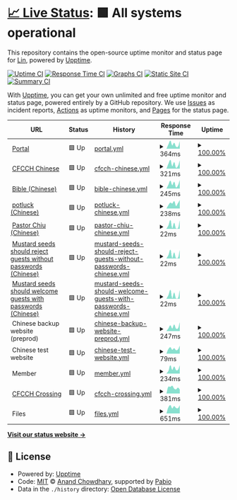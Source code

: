 # [📈 Live Status](https://chinese4christchurch.github.io/status): <!--live status--> **🟩 All systems operational**

This repository contains the open-source uptime monitor and status page for [Lin](https://www.cfcchayward.org/), powered by [Upptime](https://github.com/upptime/upptime).

[![Uptime CI](https://github.com/chinese4christchurch/status/workflows/Uptime%20CI/badge.svg)](https://github.com/chinese4christchurch/status/actions?query=workflow%3A%22Uptime+CI%22)
[![Response Time CI](https://github.com/chinese4christchurch/status/workflows/Response%20Time%20CI/badge.svg)](https://github.com/chinese4christchurch/status/actions?query=workflow%3A%22Response+Time+CI%22)
[![Graphs CI](https://github.com/chinese4christchurch/status/workflows/Graphs%20CI/badge.svg)](https://github.com/chinese4christchurch/status/actions?query=workflow%3A%22Graphs+CI%22)
[![Static Site CI](https://github.com/chinese4christchurch/status/workflows/Static%20Site%20CI/badge.svg)](https://github.com/chinese4christchurch/status/actions?query=workflow%3A%22Static+Site+CI%22)
[![Summary CI](https://github.com/chinese4christchurch/status/workflows/Summary%20CI/badge.svg)](https://github.com/chinese4christchurch/status/actions?query=workflow%3A%22Summary+CI%22)

With [Upptime](https://upptime.js.org), you can get your own unlimited and free uptime monitor and status page, powered entirely by a GitHub repository. We use [Issues](https://github.com/chinese4christchurch/status/issues) as incident reports, [Actions](https://github.com/chinese4christchurch/status/actions) as uptime monitors, and [Pages](https://chinese4christchurch.github.io/status) for the status page.

<!--start: status pages-->
<!-- This summary is generated by Upptime (https://github.com/upptime/upptime) -->
<!-- Do not edit this manually, your changes will be overwritten -->
<!-- prettier-ignore -->
| URL | Status | History | Response Time | Uptime |
| --- | ------ | ------- | ------------- | ------ |
| <img alt="" src="https://icons.duckduckgo.com/ip3/www.cfcchayward.org.ico" height="13"> [Portal](https://www.cfcchayward.org) | 🟩 Up | [portal.yml](https://github.com/chinese4christchurch/status/commits/HEAD/history/portal.yml) | <details><summary><img alt="Response time graph" src="./graphs/portal/response-time-week.png" height="20"> 364ms</summary><br><a href="https://chinese4christchurch.github.io/status/history/portal"><img alt="Response time 449" src="https://img.shields.io/endpoint?url=https%3A%2F%2Fraw.githubusercontent.com%2Fchinese4christchurch%2Fstatus%2FHEAD%2Fapi%2Fportal%2Fresponse-time.json"></a><br><a href="https://chinese4christchurch.github.io/status/history/portal"><img alt="24-hour response time 578" src="https://img.shields.io/endpoint?url=https%3A%2F%2Fraw.githubusercontent.com%2Fchinese4christchurch%2Fstatus%2FHEAD%2Fapi%2Fportal%2Fresponse-time-day.json"></a><br><a href="https://chinese4christchurch.github.io/status/history/portal"><img alt="7-day response time 364" src="https://img.shields.io/endpoint?url=https%3A%2F%2Fraw.githubusercontent.com%2Fchinese4christchurch%2Fstatus%2FHEAD%2Fapi%2Fportal%2Fresponse-time-week.json"></a><br><a href="https://chinese4christchurch.github.io/status/history/portal"><img alt="30-day response time 414" src="https://img.shields.io/endpoint?url=https%3A%2F%2Fraw.githubusercontent.com%2Fchinese4christchurch%2Fstatus%2FHEAD%2Fapi%2Fportal%2Fresponse-time-month.json"></a><br><a href="https://chinese4christchurch.github.io/status/history/portal"><img alt="1-year response time 449" src="https://img.shields.io/endpoint?url=https%3A%2F%2Fraw.githubusercontent.com%2Fchinese4christchurch%2Fstatus%2FHEAD%2Fapi%2Fportal%2Fresponse-time-year.json"></a></details> | <details><summary><a href="https://chinese4christchurch.github.io/status/history/portal">100.00%</a></summary><a href="https://chinese4christchurch.github.io/status/history/portal"><img alt="All-time uptime 100.00%" src="https://img.shields.io/endpoint?url=https%3A%2F%2Fraw.githubusercontent.com%2Fchinese4christchurch%2Fstatus%2FHEAD%2Fapi%2Fportal%2Fuptime.json"></a><br><a href="https://chinese4christchurch.github.io/status/history/portal"><img alt="24-hour uptime 100.00%" src="https://img.shields.io/endpoint?url=https%3A%2F%2Fraw.githubusercontent.com%2Fchinese4christchurch%2Fstatus%2FHEAD%2Fapi%2Fportal%2Fuptime-day.json"></a><br><a href="https://chinese4christchurch.github.io/status/history/portal"><img alt="7-day uptime 100.00%" src="https://img.shields.io/endpoint?url=https%3A%2F%2Fraw.githubusercontent.com%2Fchinese4christchurch%2Fstatus%2FHEAD%2Fapi%2Fportal%2Fuptime-week.json"></a><br><a href="https://chinese4christchurch.github.io/status/history/portal"><img alt="30-day uptime 100.00%" src="https://img.shields.io/endpoint?url=https%3A%2F%2Fraw.githubusercontent.com%2Fchinese4christchurch%2Fstatus%2FHEAD%2Fapi%2Fportal%2Fuptime-month.json"></a><br><a href="https://chinese4christchurch.github.io/status/history/portal"><img alt="1-year uptime 100.00%" src="https://img.shields.io/endpoint?url=https%3A%2F%2Fraw.githubusercontent.com%2Fchinese4christchurch%2Fstatus%2FHEAD%2Fapi%2Fportal%2Fuptime-year.json"></a></details>
| <img alt="" src="https://icons.duckduckgo.com/ip3/chineseforchristchurch.org.ico" height="13"> [CFCCH Chinese](https://chineseforchristchurch.org/hayward) | 🟩 Up | [cfcch-chinese.yml](https://github.com/chinese4christchurch/status/commits/HEAD/history/cfcch-chinese.yml) | <details><summary><img alt="Response time graph" src="./graphs/cfcch-chinese/response-time-week.png" height="20"> 321ms</summary><br><a href="https://chinese4christchurch.github.io/status/history/cfcch-chinese"><img alt="Response time 475" src="https://img.shields.io/endpoint?url=https%3A%2F%2Fraw.githubusercontent.com%2Fchinese4christchurch%2Fstatus%2FHEAD%2Fapi%2Fcfcch-chinese%2Fresponse-time.json"></a><br><a href="https://chinese4christchurch.github.io/status/history/cfcch-chinese"><img alt="24-hour response time 542" src="https://img.shields.io/endpoint?url=https%3A%2F%2Fraw.githubusercontent.com%2Fchinese4christchurch%2Fstatus%2FHEAD%2Fapi%2Fcfcch-chinese%2Fresponse-time-day.json"></a><br><a href="https://chinese4christchurch.github.io/status/history/cfcch-chinese"><img alt="7-day response time 321" src="https://img.shields.io/endpoint?url=https%3A%2F%2Fraw.githubusercontent.com%2Fchinese4christchurch%2Fstatus%2FHEAD%2Fapi%2Fcfcch-chinese%2Fresponse-time-week.json"></a><br><a href="https://chinese4christchurch.github.io/status/history/cfcch-chinese"><img alt="30-day response time 431" src="https://img.shields.io/endpoint?url=https%3A%2F%2Fraw.githubusercontent.com%2Fchinese4christchurch%2Fstatus%2FHEAD%2Fapi%2Fcfcch-chinese%2Fresponse-time-month.json"></a><br><a href="https://chinese4christchurch.github.io/status/history/cfcch-chinese"><img alt="1-year response time 475" src="https://img.shields.io/endpoint?url=https%3A%2F%2Fraw.githubusercontent.com%2Fchinese4christchurch%2Fstatus%2FHEAD%2Fapi%2Fcfcch-chinese%2Fresponse-time-year.json"></a></details> | <details><summary><a href="https://chinese4christchurch.github.io/status/history/cfcch-chinese">100.00%</a></summary><a href="https://chinese4christchurch.github.io/status/history/cfcch-chinese"><img alt="All-time uptime 99.99%" src="https://img.shields.io/endpoint?url=https%3A%2F%2Fraw.githubusercontent.com%2Fchinese4christchurch%2Fstatus%2FHEAD%2Fapi%2Fcfcch-chinese%2Fuptime.json"></a><br><a href="https://chinese4christchurch.github.io/status/history/cfcch-chinese"><img alt="24-hour uptime 100.00%" src="https://img.shields.io/endpoint?url=https%3A%2F%2Fraw.githubusercontent.com%2Fchinese4christchurch%2Fstatus%2FHEAD%2Fapi%2Fcfcch-chinese%2Fuptime-day.json"></a><br><a href="https://chinese4christchurch.github.io/status/history/cfcch-chinese"><img alt="7-day uptime 100.00%" src="https://img.shields.io/endpoint?url=https%3A%2F%2Fraw.githubusercontent.com%2Fchinese4christchurch%2Fstatus%2FHEAD%2Fapi%2Fcfcch-chinese%2Fuptime-week.json"></a><br><a href="https://chinese4christchurch.github.io/status/history/cfcch-chinese"><img alt="30-day uptime 100.00%" src="https://img.shields.io/endpoint?url=https%3A%2F%2Fraw.githubusercontent.com%2Fchinese4christchurch%2Fstatus%2FHEAD%2Fapi%2Fcfcch-chinese%2Fuptime-month.json"></a><br><a href="https://chinese4christchurch.github.io/status/history/cfcch-chinese"><img alt="1-year uptime 99.99%" src="https://img.shields.io/endpoint?url=https%3A%2F%2Fraw.githubusercontent.com%2Fchinese4christchurch%2Fstatus%2FHEAD%2Fapi%2Fcfcch-chinese%2Fuptime-year.json"></a></details>
| <img alt="" src="https://icons.duckduckgo.com/ip3/bible.chineseforchristchurch.org.ico" height="13"> [Bible (Chinese)](https://bible.chineseforchristchurch.org) | 🟩 Up | [bible-chinese.yml](https://github.com/chinese4christchurch/status/commits/HEAD/history/bible-chinese.yml) | <details><summary><img alt="Response time graph" src="./graphs/bible-chinese/response-time-week.png" height="20"> 245ms</summary><br><a href="https://chinese4christchurch.github.io/status/history/bible-chinese"><img alt="Response time 330" src="https://img.shields.io/endpoint?url=https%3A%2F%2Fraw.githubusercontent.com%2Fchinese4christchurch%2Fstatus%2FHEAD%2Fapi%2Fbible-chinese%2Fresponse-time.json"></a><br><a href="https://chinese4christchurch.github.io/status/history/bible-chinese"><img alt="24-hour response time 419" src="https://img.shields.io/endpoint?url=https%3A%2F%2Fraw.githubusercontent.com%2Fchinese4christchurch%2Fstatus%2FHEAD%2Fapi%2Fbible-chinese%2Fresponse-time-day.json"></a><br><a href="https://chinese4christchurch.github.io/status/history/bible-chinese"><img alt="7-day response time 245" src="https://img.shields.io/endpoint?url=https%3A%2F%2Fraw.githubusercontent.com%2Fchinese4christchurch%2Fstatus%2FHEAD%2Fapi%2Fbible-chinese%2Fresponse-time-week.json"></a><br><a href="https://chinese4christchurch.github.io/status/history/bible-chinese"><img alt="30-day response time 304" src="https://img.shields.io/endpoint?url=https%3A%2F%2Fraw.githubusercontent.com%2Fchinese4christchurch%2Fstatus%2FHEAD%2Fapi%2Fbible-chinese%2Fresponse-time-month.json"></a><br><a href="https://chinese4christchurch.github.io/status/history/bible-chinese"><img alt="1-year response time 330" src="https://img.shields.io/endpoint?url=https%3A%2F%2Fraw.githubusercontent.com%2Fchinese4christchurch%2Fstatus%2FHEAD%2Fapi%2Fbible-chinese%2Fresponse-time-year.json"></a></details> | <details><summary><a href="https://chinese4christchurch.github.io/status/history/bible-chinese">100.00%</a></summary><a href="https://chinese4christchurch.github.io/status/history/bible-chinese"><img alt="All-time uptime 99.99%" src="https://img.shields.io/endpoint?url=https%3A%2F%2Fraw.githubusercontent.com%2Fchinese4christchurch%2Fstatus%2FHEAD%2Fapi%2Fbible-chinese%2Fuptime.json"></a><br><a href="https://chinese4christchurch.github.io/status/history/bible-chinese"><img alt="24-hour uptime 100.00%" src="https://img.shields.io/endpoint?url=https%3A%2F%2Fraw.githubusercontent.com%2Fchinese4christchurch%2Fstatus%2FHEAD%2Fapi%2Fbible-chinese%2Fuptime-day.json"></a><br><a href="https://chinese4christchurch.github.io/status/history/bible-chinese"><img alt="7-day uptime 100.00%" src="https://img.shields.io/endpoint?url=https%3A%2F%2Fraw.githubusercontent.com%2Fchinese4christchurch%2Fstatus%2FHEAD%2Fapi%2Fbible-chinese%2Fuptime-week.json"></a><br><a href="https://chinese4christchurch.github.io/status/history/bible-chinese"><img alt="30-day uptime 100.00%" src="https://img.shields.io/endpoint?url=https%3A%2F%2Fraw.githubusercontent.com%2Fchinese4christchurch%2Fstatus%2FHEAD%2Fapi%2Fbible-chinese%2Fuptime-month.json"></a><br><a href="https://chinese4christchurch.github.io/status/history/bible-chinese"><img alt="1-year uptime 99.99%" src="https://img.shields.io/endpoint?url=https%3A%2F%2Fraw.githubusercontent.com%2Fchinese4christchurch%2Fstatus%2FHEAD%2Fapi%2Fbible-chinese%2Fuptime-year.json"></a></details>
| <img alt="" src="https://icons.duckduckgo.com/ip3/chineseforchristchurch.org.ico" height="13"> [potluck (Chinese)](https://chineseforchristchurch.org/potluck) | 🟩 Up | [potluck-chinese.yml](https://github.com/chinese4christchurch/status/commits/HEAD/history/potluck-chinese.yml) | <details><summary><img alt="Response time graph" src="./graphs/potluck-chinese/response-time-week.png" height="20"> 238ms</summary><br><a href="https://chinese4christchurch.github.io/status/history/potluck-chinese"><img alt="Response time 315" src="https://img.shields.io/endpoint?url=https%3A%2F%2Fraw.githubusercontent.com%2Fchinese4christchurch%2Fstatus%2FHEAD%2Fapi%2Fpotluck-chinese%2Fresponse-time.json"></a><br><a href="https://chinese4christchurch.github.io/status/history/potluck-chinese"><img alt="24-hour response time 376" src="https://img.shields.io/endpoint?url=https%3A%2F%2Fraw.githubusercontent.com%2Fchinese4christchurch%2Fstatus%2FHEAD%2Fapi%2Fpotluck-chinese%2Fresponse-time-day.json"></a><br><a href="https://chinese4christchurch.github.io/status/history/potluck-chinese"><img alt="7-day response time 238" src="https://img.shields.io/endpoint?url=https%3A%2F%2Fraw.githubusercontent.com%2Fchinese4christchurch%2Fstatus%2FHEAD%2Fapi%2Fpotluck-chinese%2Fresponse-time-week.json"></a><br><a href="https://chinese4christchurch.github.io/status/history/potluck-chinese"><img alt="30-day response time 282" src="https://img.shields.io/endpoint?url=https%3A%2F%2Fraw.githubusercontent.com%2Fchinese4christchurch%2Fstatus%2FHEAD%2Fapi%2Fpotluck-chinese%2Fresponse-time-month.json"></a><br><a href="https://chinese4christchurch.github.io/status/history/potluck-chinese"><img alt="1-year response time 315" src="https://img.shields.io/endpoint?url=https%3A%2F%2Fraw.githubusercontent.com%2Fchinese4christchurch%2Fstatus%2FHEAD%2Fapi%2Fpotluck-chinese%2Fresponse-time-year.json"></a></details> | <details><summary><a href="https://chinese4christchurch.github.io/status/history/potluck-chinese">100.00%</a></summary><a href="https://chinese4christchurch.github.io/status/history/potluck-chinese"><img alt="All-time uptime 100.00%" src="https://img.shields.io/endpoint?url=https%3A%2F%2Fraw.githubusercontent.com%2Fchinese4christchurch%2Fstatus%2FHEAD%2Fapi%2Fpotluck-chinese%2Fuptime.json"></a><br><a href="https://chinese4christchurch.github.io/status/history/potluck-chinese"><img alt="24-hour uptime 100.00%" src="https://img.shields.io/endpoint?url=https%3A%2F%2Fraw.githubusercontent.com%2Fchinese4christchurch%2Fstatus%2FHEAD%2Fapi%2Fpotluck-chinese%2Fuptime-day.json"></a><br><a href="https://chinese4christchurch.github.io/status/history/potluck-chinese"><img alt="7-day uptime 100.00%" src="https://img.shields.io/endpoint?url=https%3A%2F%2Fraw.githubusercontent.com%2Fchinese4christchurch%2Fstatus%2FHEAD%2Fapi%2Fpotluck-chinese%2Fuptime-week.json"></a><br><a href="https://chinese4christchurch.github.io/status/history/potluck-chinese"><img alt="30-day uptime 100.00%" src="https://img.shields.io/endpoint?url=https%3A%2F%2Fraw.githubusercontent.com%2Fchinese4christchurch%2Fstatus%2FHEAD%2Fapi%2Fpotluck-chinese%2Fuptime-month.json"></a><br><a href="https://chinese4christchurch.github.io/status/history/potluck-chinese"><img alt="1-year uptime 100.00%" src="https://img.shields.io/endpoint?url=https%3A%2F%2Fraw.githubusercontent.com%2Fchinese4christchurch%2Fstatus%2FHEAD%2Fapi%2Fpotluck-chinese%2Fuptime-year.json"></a></details>
| <img alt="" src="https://icons.duckduckgo.com/ip3/chineseforchristchurch.org.ico" height="13"> [Pastor Chiu (Chinese)](https://chineseforchristchurch.org/pastorchiu/) | 🟩 Up | [pastor-chiu-chinese.yml](https://github.com/chinese4christchurch/status/commits/HEAD/history/pastor-chiu-chinese.yml) | <details><summary><img alt="Response time graph" src="./graphs/pastor-chiu-chinese/response-time-week.png" height="20"> 22ms</summary><br><a href="https://chinese4christchurch.github.io/status/history/pastor-chiu-chinese"><img alt="Response time 43" src="https://img.shields.io/endpoint?url=https%3A%2F%2Fraw.githubusercontent.com%2Fchinese4christchurch%2Fstatus%2FHEAD%2Fapi%2Fpastor-chiu-chinese%2Fresponse-time.json"></a><br><a href="https://chinese4christchurch.github.io/status/history/pastor-chiu-chinese"><img alt="24-hour response time 46" src="https://img.shields.io/endpoint?url=https%3A%2F%2Fraw.githubusercontent.com%2Fchinese4christchurch%2Fstatus%2FHEAD%2Fapi%2Fpastor-chiu-chinese%2Fresponse-time-day.json"></a><br><a href="https://chinese4christchurch.github.io/status/history/pastor-chiu-chinese"><img alt="7-day response time 22" src="https://img.shields.io/endpoint?url=https%3A%2F%2Fraw.githubusercontent.com%2Fchinese4christchurch%2Fstatus%2FHEAD%2Fapi%2Fpastor-chiu-chinese%2Fresponse-time-week.json"></a><br><a href="https://chinese4christchurch.github.io/status/history/pastor-chiu-chinese"><img alt="30-day response time 38" src="https://img.shields.io/endpoint?url=https%3A%2F%2Fraw.githubusercontent.com%2Fchinese4christchurch%2Fstatus%2FHEAD%2Fapi%2Fpastor-chiu-chinese%2Fresponse-time-month.json"></a><br><a href="https://chinese4christchurch.github.io/status/history/pastor-chiu-chinese"><img alt="1-year response time 43" src="https://img.shields.io/endpoint?url=https%3A%2F%2Fraw.githubusercontent.com%2Fchinese4christchurch%2Fstatus%2FHEAD%2Fapi%2Fpastor-chiu-chinese%2Fresponse-time-year.json"></a></details> | <details><summary><a href="https://chinese4christchurch.github.io/status/history/pastor-chiu-chinese">100.00%</a></summary><a href="https://chinese4christchurch.github.io/status/history/pastor-chiu-chinese"><img alt="All-time uptime 100.00%" src="https://img.shields.io/endpoint?url=https%3A%2F%2Fraw.githubusercontent.com%2Fchinese4christchurch%2Fstatus%2FHEAD%2Fapi%2Fpastor-chiu-chinese%2Fuptime.json"></a><br><a href="https://chinese4christchurch.github.io/status/history/pastor-chiu-chinese"><img alt="24-hour uptime 100.00%" src="https://img.shields.io/endpoint?url=https%3A%2F%2Fraw.githubusercontent.com%2Fchinese4christchurch%2Fstatus%2FHEAD%2Fapi%2Fpastor-chiu-chinese%2Fuptime-day.json"></a><br><a href="https://chinese4christchurch.github.io/status/history/pastor-chiu-chinese"><img alt="7-day uptime 100.00%" src="https://img.shields.io/endpoint?url=https%3A%2F%2Fraw.githubusercontent.com%2Fchinese4christchurch%2Fstatus%2FHEAD%2Fapi%2Fpastor-chiu-chinese%2Fuptime-week.json"></a><br><a href="https://chinese4christchurch.github.io/status/history/pastor-chiu-chinese"><img alt="30-day uptime 100.00%" src="https://img.shields.io/endpoint?url=https%3A%2F%2Fraw.githubusercontent.com%2Fchinese4christchurch%2Fstatus%2FHEAD%2Fapi%2Fpastor-chiu-chinese%2Fuptime-month.json"></a><br><a href="https://chinese4christchurch.github.io/status/history/pastor-chiu-chinese"><img alt="1-year uptime 100.00%" src="https://img.shields.io/endpoint?url=https%3A%2F%2Fraw.githubusercontent.com%2Fchinese4christchurch%2Fstatus%2FHEAD%2Fapi%2Fpastor-chiu-chinese%2Fuptime-year.json"></a></details>
| <img alt="" src="https://icons.duckduckgo.com/ip3/chineseforchristchurch.org.ico" height="13"> [Mustard seeds should reject guests without passwords (Chinese)](https://chineseforchristchurch.org/seeds/) | 🟩 Up | [mustard-seeds-should-reject-guests-without-passwords-chinese.yml](https://github.com/chinese4christchurch/status/commits/HEAD/history/mustard-seeds-should-reject-guests-without-passwords-chinese.yml) | <details><summary><img alt="Response time graph" src="./graphs/mustard-seeds-should-reject-guests-without-passwords-chinese/response-time-week.png" height="20"> 22ms</summary><br><a href="https://chinese4christchurch.github.io/status/history/mustard-seeds-should-reject-guests-without-passwords-chinese"><img alt="Response time 43" src="https://img.shields.io/endpoint?url=https%3A%2F%2Fraw.githubusercontent.com%2Fchinese4christchurch%2Fstatus%2FHEAD%2Fapi%2Fmustard-seeds-should-reject-guests-without-passwords-chinese%2Fresponse-time.json"></a><br><a href="https://chinese4christchurch.github.io/status/history/mustard-seeds-should-reject-guests-without-passwords-chinese"><img alt="24-hour response time 46" src="https://img.shields.io/endpoint?url=https%3A%2F%2Fraw.githubusercontent.com%2Fchinese4christchurch%2Fstatus%2FHEAD%2Fapi%2Fmustard-seeds-should-reject-guests-without-passwords-chinese%2Fresponse-time-day.json"></a><br><a href="https://chinese4christchurch.github.io/status/history/mustard-seeds-should-reject-guests-without-passwords-chinese"><img alt="7-day response time 22" src="https://img.shields.io/endpoint?url=https%3A%2F%2Fraw.githubusercontent.com%2Fchinese4christchurch%2Fstatus%2FHEAD%2Fapi%2Fmustard-seeds-should-reject-guests-without-passwords-chinese%2Fresponse-time-week.json"></a><br><a href="https://chinese4christchurch.github.io/status/history/mustard-seeds-should-reject-guests-without-passwords-chinese"><img alt="30-day response time 38" src="https://img.shields.io/endpoint?url=https%3A%2F%2Fraw.githubusercontent.com%2Fchinese4christchurch%2Fstatus%2FHEAD%2Fapi%2Fmustard-seeds-should-reject-guests-without-passwords-chinese%2Fresponse-time-month.json"></a><br><a href="https://chinese4christchurch.github.io/status/history/mustard-seeds-should-reject-guests-without-passwords-chinese"><img alt="1-year response time 43" src="https://img.shields.io/endpoint?url=https%3A%2F%2Fraw.githubusercontent.com%2Fchinese4christchurch%2Fstatus%2FHEAD%2Fapi%2Fmustard-seeds-should-reject-guests-without-passwords-chinese%2Fresponse-time-year.json"></a></details> | <details><summary><a href="https://chinese4christchurch.github.io/status/history/mustard-seeds-should-reject-guests-without-passwords-chinese">100.00%</a></summary><a href="https://chinese4christchurch.github.io/status/history/mustard-seeds-should-reject-guests-without-passwords-chinese"><img alt="All-time uptime 100.00%" src="https://img.shields.io/endpoint?url=https%3A%2F%2Fraw.githubusercontent.com%2Fchinese4christchurch%2Fstatus%2FHEAD%2Fapi%2Fmustard-seeds-should-reject-guests-without-passwords-chinese%2Fuptime.json"></a><br><a href="https://chinese4christchurch.github.io/status/history/mustard-seeds-should-reject-guests-without-passwords-chinese"><img alt="24-hour uptime 100.00%" src="https://img.shields.io/endpoint?url=https%3A%2F%2Fraw.githubusercontent.com%2Fchinese4christchurch%2Fstatus%2FHEAD%2Fapi%2Fmustard-seeds-should-reject-guests-without-passwords-chinese%2Fuptime-day.json"></a><br><a href="https://chinese4christchurch.github.io/status/history/mustard-seeds-should-reject-guests-without-passwords-chinese"><img alt="7-day uptime 100.00%" src="https://img.shields.io/endpoint?url=https%3A%2F%2Fraw.githubusercontent.com%2Fchinese4christchurch%2Fstatus%2FHEAD%2Fapi%2Fmustard-seeds-should-reject-guests-without-passwords-chinese%2Fuptime-week.json"></a><br><a href="https://chinese4christchurch.github.io/status/history/mustard-seeds-should-reject-guests-without-passwords-chinese"><img alt="30-day uptime 100.00%" src="https://img.shields.io/endpoint?url=https%3A%2F%2Fraw.githubusercontent.com%2Fchinese4christchurch%2Fstatus%2FHEAD%2Fapi%2Fmustard-seeds-should-reject-guests-without-passwords-chinese%2Fuptime-month.json"></a><br><a href="https://chinese4christchurch.github.io/status/history/mustard-seeds-should-reject-guests-without-passwords-chinese"><img alt="1-year uptime 100.00%" src="https://img.shields.io/endpoint?url=https%3A%2F%2Fraw.githubusercontent.com%2Fchinese4christchurch%2Fstatus%2FHEAD%2Fapi%2Fmustard-seeds-should-reject-guests-without-passwords-chinese%2Fuptime-year.json"></a></details>
| <img alt="" src="https://icons.duckduckgo.com/ip3/chineseforchristchurch.org.ico" height="13"> [Mustard seeds should welcome guests with passwords (Chinese)](https://chineseforchristchurch.org/seeds/) | 🟩 Up | [mustard-seeds-should-welcome-guests-with-passwords-chinese.yml](https://github.com/chinese4christchurch/status/commits/HEAD/history/mustard-seeds-should-welcome-guests-with-passwords-chinese.yml) | <details><summary><img alt="Response time graph" src="./graphs/mustard-seeds-should-welcome-guests-with-passwords-chinese/response-time-week.png" height="20"> 22ms</summary><br><a href="https://chinese4christchurch.github.io/status/history/mustard-seeds-should-welcome-guests-with-passwords-chinese"><img alt="Response time 43" src="https://img.shields.io/endpoint?url=https%3A%2F%2Fraw.githubusercontent.com%2Fchinese4christchurch%2Fstatus%2FHEAD%2Fapi%2Fmustard-seeds-should-welcome-guests-with-passwords-chinese%2Fresponse-time.json"></a><br><a href="https://chinese4christchurch.github.io/status/history/mustard-seeds-should-welcome-guests-with-passwords-chinese"><img alt="24-hour response time 47" src="https://img.shields.io/endpoint?url=https%3A%2F%2Fraw.githubusercontent.com%2Fchinese4christchurch%2Fstatus%2FHEAD%2Fapi%2Fmustard-seeds-should-welcome-guests-with-passwords-chinese%2Fresponse-time-day.json"></a><br><a href="https://chinese4christchurch.github.io/status/history/mustard-seeds-should-welcome-guests-with-passwords-chinese"><img alt="7-day response time 22" src="https://img.shields.io/endpoint?url=https%3A%2F%2Fraw.githubusercontent.com%2Fchinese4christchurch%2Fstatus%2FHEAD%2Fapi%2Fmustard-seeds-should-welcome-guests-with-passwords-chinese%2Fresponse-time-week.json"></a><br><a href="https://chinese4christchurch.github.io/status/history/mustard-seeds-should-welcome-guests-with-passwords-chinese"><img alt="30-day response time 39" src="https://img.shields.io/endpoint?url=https%3A%2F%2Fraw.githubusercontent.com%2Fchinese4christchurch%2Fstatus%2FHEAD%2Fapi%2Fmustard-seeds-should-welcome-guests-with-passwords-chinese%2Fresponse-time-month.json"></a><br><a href="https://chinese4christchurch.github.io/status/history/mustard-seeds-should-welcome-guests-with-passwords-chinese"><img alt="1-year response time 43" src="https://img.shields.io/endpoint?url=https%3A%2F%2Fraw.githubusercontent.com%2Fchinese4christchurch%2Fstatus%2FHEAD%2Fapi%2Fmustard-seeds-should-welcome-guests-with-passwords-chinese%2Fresponse-time-year.json"></a></details> | <details><summary><a href="https://chinese4christchurch.github.io/status/history/mustard-seeds-should-welcome-guests-with-passwords-chinese">100.00%</a></summary><a href="https://chinese4christchurch.github.io/status/history/mustard-seeds-should-welcome-guests-with-passwords-chinese"><img alt="All-time uptime 100.00%" src="https://img.shields.io/endpoint?url=https%3A%2F%2Fraw.githubusercontent.com%2Fchinese4christchurch%2Fstatus%2FHEAD%2Fapi%2Fmustard-seeds-should-welcome-guests-with-passwords-chinese%2Fuptime.json"></a><br><a href="https://chinese4christchurch.github.io/status/history/mustard-seeds-should-welcome-guests-with-passwords-chinese"><img alt="24-hour uptime 100.00%" src="https://img.shields.io/endpoint?url=https%3A%2F%2Fraw.githubusercontent.com%2Fchinese4christchurch%2Fstatus%2FHEAD%2Fapi%2Fmustard-seeds-should-welcome-guests-with-passwords-chinese%2Fuptime-day.json"></a><br><a href="https://chinese4christchurch.github.io/status/history/mustard-seeds-should-welcome-guests-with-passwords-chinese"><img alt="7-day uptime 100.00%" src="https://img.shields.io/endpoint?url=https%3A%2F%2Fraw.githubusercontent.com%2Fchinese4christchurch%2Fstatus%2FHEAD%2Fapi%2Fmustard-seeds-should-welcome-guests-with-passwords-chinese%2Fuptime-week.json"></a><br><a href="https://chinese4christchurch.github.io/status/history/mustard-seeds-should-welcome-guests-with-passwords-chinese"><img alt="30-day uptime 100.00%" src="https://img.shields.io/endpoint?url=https%3A%2F%2Fraw.githubusercontent.com%2Fchinese4christchurch%2Fstatus%2FHEAD%2Fapi%2Fmustard-seeds-should-welcome-guests-with-passwords-chinese%2Fuptime-month.json"></a><br><a href="https://chinese4christchurch.github.io/status/history/mustard-seeds-should-welcome-guests-with-passwords-chinese"><img alt="1-year uptime 100.00%" src="https://img.shields.io/endpoint?url=https%3A%2F%2Fraw.githubusercontent.com%2Fchinese4christchurch%2Fstatus%2FHEAD%2Fapi%2Fmustard-seeds-should-welcome-guests-with-passwords-chinese%2Fuptime-year.json"></a></details>
| <img alt="" src="https://icons.duckduckgo.com/ip3/null.ico" height="13"> Chinese backup website (preprod) | 🟩 Up | [chinese-backup-website-preprod.yml](https://github.com/chinese4christchurch/status/commits/HEAD/history/chinese-backup-website-preprod.yml) | <details><summary><img alt="Response time graph" src="./graphs/chinese-backup-website-preprod/response-time-week.png" height="20"> 247ms</summary><br><a href="https://chinese4christchurch.github.io/status/history/chinese-backup-website-preprod"><img alt="Response time 374" src="https://img.shields.io/endpoint?url=https%3A%2F%2Fraw.githubusercontent.com%2Fchinese4christchurch%2Fstatus%2FHEAD%2Fapi%2Fchinese-backup-website-preprod%2Fresponse-time.json"></a><br><a href="https://chinese4christchurch.github.io/status/history/chinese-backup-website-preprod"><img alt="24-hour response time 490" src="https://img.shields.io/endpoint?url=https%3A%2F%2Fraw.githubusercontent.com%2Fchinese4christchurch%2Fstatus%2FHEAD%2Fapi%2Fchinese-backup-website-preprod%2Fresponse-time-day.json"></a><br><a href="https://chinese4christchurch.github.io/status/history/chinese-backup-website-preprod"><img alt="7-day response time 247" src="https://img.shields.io/endpoint?url=https%3A%2F%2Fraw.githubusercontent.com%2Fchinese4christchurch%2Fstatus%2FHEAD%2Fapi%2Fchinese-backup-website-preprod%2Fresponse-time-week.json"></a><br><a href="https://chinese4christchurch.github.io/status/history/chinese-backup-website-preprod"><img alt="30-day response time 359" src="https://img.shields.io/endpoint?url=https%3A%2F%2Fraw.githubusercontent.com%2Fchinese4christchurch%2Fstatus%2FHEAD%2Fapi%2Fchinese-backup-website-preprod%2Fresponse-time-month.json"></a><br><a href="https://chinese4christchurch.github.io/status/history/chinese-backup-website-preprod"><img alt="1-year response time 374" src="https://img.shields.io/endpoint?url=https%3A%2F%2Fraw.githubusercontent.com%2Fchinese4christchurch%2Fstatus%2FHEAD%2Fapi%2Fchinese-backup-website-preprod%2Fresponse-time-year.json"></a></details> | <details><summary><a href="https://chinese4christchurch.github.io/status/history/chinese-backup-website-preprod">100.00%</a></summary><a href="https://chinese4christchurch.github.io/status/history/chinese-backup-website-preprod"><img alt="All-time uptime 100.00%" src="https://img.shields.io/endpoint?url=https%3A%2F%2Fraw.githubusercontent.com%2Fchinese4christchurch%2Fstatus%2FHEAD%2Fapi%2Fchinese-backup-website-preprod%2Fuptime.json"></a><br><a href="https://chinese4christchurch.github.io/status/history/chinese-backup-website-preprod"><img alt="24-hour uptime 100.00%" src="https://img.shields.io/endpoint?url=https%3A%2F%2Fraw.githubusercontent.com%2Fchinese4christchurch%2Fstatus%2FHEAD%2Fapi%2Fchinese-backup-website-preprod%2Fuptime-day.json"></a><br><a href="https://chinese4christchurch.github.io/status/history/chinese-backup-website-preprod"><img alt="7-day uptime 100.00%" src="https://img.shields.io/endpoint?url=https%3A%2F%2Fraw.githubusercontent.com%2Fchinese4christchurch%2Fstatus%2FHEAD%2Fapi%2Fchinese-backup-website-preprod%2Fuptime-week.json"></a><br><a href="https://chinese4christchurch.github.io/status/history/chinese-backup-website-preprod"><img alt="30-day uptime 100.00%" src="https://img.shields.io/endpoint?url=https%3A%2F%2Fraw.githubusercontent.com%2Fchinese4christchurch%2Fstatus%2FHEAD%2Fapi%2Fchinese-backup-website-preprod%2Fuptime-month.json"></a><br><a href="https://chinese4christchurch.github.io/status/history/chinese-backup-website-preprod"><img alt="1-year uptime 100.00%" src="https://img.shields.io/endpoint?url=https%3A%2F%2Fraw.githubusercontent.com%2Fchinese4christchurch%2Fstatus%2FHEAD%2Fapi%2Fchinese-backup-website-preprod%2Fuptime-year.json"></a></details>
| <img alt="" src="https://icons.duckduckgo.com/ip3/null.ico" height="13"> Chinese test website | 🟩 Up | [chinese-test-website.yml](https://github.com/chinese4christchurch/status/commits/HEAD/history/chinese-test-website.yml) | <details><summary><img alt="Response time graph" src="./graphs/chinese-test-website/response-time-week.png" height="20"> 79ms</summary><br><a href="https://chinese4christchurch.github.io/status/history/chinese-test-website"><img alt="Response time 154" src="https://img.shields.io/endpoint?url=https%3A%2F%2Fraw.githubusercontent.com%2Fchinese4christchurch%2Fstatus%2FHEAD%2Fapi%2Fchinese-test-website%2Fresponse-time.json"></a><br><a href="https://chinese4christchurch.github.io/status/history/chinese-test-website"><img alt="24-hour response time 123" src="https://img.shields.io/endpoint?url=https%3A%2F%2Fraw.githubusercontent.com%2Fchinese4christchurch%2Fstatus%2FHEAD%2Fapi%2Fchinese-test-website%2Fresponse-time-day.json"></a><br><a href="https://chinese4christchurch.github.io/status/history/chinese-test-website"><img alt="7-day response time 79" src="https://img.shields.io/endpoint?url=https%3A%2F%2Fraw.githubusercontent.com%2Fchinese4christchurch%2Fstatus%2FHEAD%2Fapi%2Fchinese-test-website%2Fresponse-time-week.json"></a><br><a href="https://chinese4christchurch.github.io/status/history/chinese-test-website"><img alt="30-day response time 99" src="https://img.shields.io/endpoint?url=https%3A%2F%2Fraw.githubusercontent.com%2Fchinese4christchurch%2Fstatus%2FHEAD%2Fapi%2Fchinese-test-website%2Fresponse-time-month.json"></a><br><a href="https://chinese4christchurch.github.io/status/history/chinese-test-website"><img alt="1-year response time 154" src="https://img.shields.io/endpoint?url=https%3A%2F%2Fraw.githubusercontent.com%2Fchinese4christchurch%2Fstatus%2FHEAD%2Fapi%2Fchinese-test-website%2Fresponse-time-year.json"></a></details> | <details><summary><a href="https://chinese4christchurch.github.io/status/history/chinese-test-website">100.00%</a></summary><a href="https://chinese4christchurch.github.io/status/history/chinese-test-website"><img alt="All-time uptime 100.00%" src="https://img.shields.io/endpoint?url=https%3A%2F%2Fraw.githubusercontent.com%2Fchinese4christchurch%2Fstatus%2FHEAD%2Fapi%2Fchinese-test-website%2Fuptime.json"></a><br><a href="https://chinese4christchurch.github.io/status/history/chinese-test-website"><img alt="24-hour uptime 100.00%" src="https://img.shields.io/endpoint?url=https%3A%2F%2Fraw.githubusercontent.com%2Fchinese4christchurch%2Fstatus%2FHEAD%2Fapi%2Fchinese-test-website%2Fuptime-day.json"></a><br><a href="https://chinese4christchurch.github.io/status/history/chinese-test-website"><img alt="7-day uptime 100.00%" src="https://img.shields.io/endpoint?url=https%3A%2F%2Fraw.githubusercontent.com%2Fchinese4christchurch%2Fstatus%2FHEAD%2Fapi%2Fchinese-test-website%2Fuptime-week.json"></a><br><a href="https://chinese4christchurch.github.io/status/history/chinese-test-website"><img alt="30-day uptime 100.00%" src="https://img.shields.io/endpoint?url=https%3A%2F%2Fraw.githubusercontent.com%2Fchinese4christchurch%2Fstatus%2FHEAD%2Fapi%2Fchinese-test-website%2Fuptime-month.json"></a><br><a href="https://chinese4christchurch.github.io/status/history/chinese-test-website"><img alt="1-year uptime 100.00%" src="https://img.shields.io/endpoint?url=https%3A%2F%2Fraw.githubusercontent.com%2Fchinese4christchurch%2Fstatus%2FHEAD%2Fapi%2Fchinese-test-website%2Fuptime-year.json"></a></details>
| <img alt="" src="https://icons.duckduckgo.com/ip3/null.ico" height="13"> Member | 🟩 Up | [member.yml](https://github.com/chinese4christchurch/status/commits/HEAD/history/member.yml) | <details><summary><img alt="Response time graph" src="./graphs/member/response-time-week.png" height="20"> 234ms</summary><br><a href="https://chinese4christchurch.github.io/status/history/member"><img alt="Response time 275" src="https://img.shields.io/endpoint?url=https%3A%2F%2Fraw.githubusercontent.com%2Fchinese4christchurch%2Fstatus%2FHEAD%2Fapi%2Fmember%2Fresponse-time.json"></a><br><a href="https://chinese4christchurch.github.io/status/history/member"><img alt="24-hour response time 363" src="https://img.shields.io/endpoint?url=https%3A%2F%2Fraw.githubusercontent.com%2Fchinese4christchurch%2Fstatus%2FHEAD%2Fapi%2Fmember%2Fresponse-time-day.json"></a><br><a href="https://chinese4christchurch.github.io/status/history/member"><img alt="7-day response time 234" src="https://img.shields.io/endpoint?url=https%3A%2F%2Fraw.githubusercontent.com%2Fchinese4christchurch%2Fstatus%2FHEAD%2Fapi%2Fmember%2Fresponse-time-week.json"></a><br><a href="https://chinese4christchurch.github.io/status/history/member"><img alt="30-day response time 287" src="https://img.shields.io/endpoint?url=https%3A%2F%2Fraw.githubusercontent.com%2Fchinese4christchurch%2Fstatus%2FHEAD%2Fapi%2Fmember%2Fresponse-time-month.json"></a><br><a href="https://chinese4christchurch.github.io/status/history/member"><img alt="1-year response time 275" src="https://img.shields.io/endpoint?url=https%3A%2F%2Fraw.githubusercontent.com%2Fchinese4christchurch%2Fstatus%2FHEAD%2Fapi%2Fmember%2Fresponse-time-year.json"></a></details> | <details><summary><a href="https://chinese4christchurch.github.io/status/history/member">100.00%</a></summary><a href="https://chinese4christchurch.github.io/status/history/member"><img alt="All-time uptime 99.98%" src="https://img.shields.io/endpoint?url=https%3A%2F%2Fraw.githubusercontent.com%2Fchinese4christchurch%2Fstatus%2FHEAD%2Fapi%2Fmember%2Fuptime.json"></a><br><a href="https://chinese4christchurch.github.io/status/history/member"><img alt="24-hour uptime 100.00%" src="https://img.shields.io/endpoint?url=https%3A%2F%2Fraw.githubusercontent.com%2Fchinese4christchurch%2Fstatus%2FHEAD%2Fapi%2Fmember%2Fuptime-day.json"></a><br><a href="https://chinese4christchurch.github.io/status/history/member"><img alt="7-day uptime 100.00%" src="https://img.shields.io/endpoint?url=https%3A%2F%2Fraw.githubusercontent.com%2Fchinese4christchurch%2Fstatus%2FHEAD%2Fapi%2Fmember%2Fuptime-week.json"></a><br><a href="https://chinese4christchurch.github.io/status/history/member"><img alt="30-day uptime 99.94%" src="https://img.shields.io/endpoint?url=https%3A%2F%2Fraw.githubusercontent.com%2Fchinese4christchurch%2Fstatus%2FHEAD%2Fapi%2Fmember%2Fuptime-month.json"></a><br><a href="https://chinese4christchurch.github.io/status/history/member"><img alt="1-year uptime 99.98%" src="https://img.shields.io/endpoint?url=https%3A%2F%2Fraw.githubusercontent.com%2Fchinese4christchurch%2Fstatus%2FHEAD%2Fapi%2Fmember%2Fuptime-year.json"></a></details>
| <img alt="" src="https://icons.duckduckgo.com/ip3/www.thecrossing.website.ico" height="13"> [CFCCH Crossing](https://www.thecrossing.website) | 🟩 Up | [cfcch-crossing.yml](https://github.com/chinese4christchurch/status/commits/HEAD/history/cfcch-crossing.yml) | <details><summary><img alt="Response time graph" src="./graphs/cfcch-crossing/response-time-week.png" height="20"> 381ms</summary><br><a href="https://chinese4christchurch.github.io/status/history/cfcch-crossing"><img alt="Response time 491" src="https://img.shields.io/endpoint?url=https%3A%2F%2Fraw.githubusercontent.com%2Fchinese4christchurch%2Fstatus%2FHEAD%2Fapi%2Fcfcch-crossing%2Fresponse-time.json"></a><br><a href="https://chinese4christchurch.github.io/status/history/cfcch-crossing"><img alt="24-hour response time 263" src="https://img.shields.io/endpoint?url=https%3A%2F%2Fraw.githubusercontent.com%2Fchinese4christchurch%2Fstatus%2FHEAD%2Fapi%2Fcfcch-crossing%2Fresponse-time-day.json"></a><br><a href="https://chinese4christchurch.github.io/status/history/cfcch-crossing"><img alt="7-day response time 381" src="https://img.shields.io/endpoint?url=https%3A%2F%2Fraw.githubusercontent.com%2Fchinese4christchurch%2Fstatus%2FHEAD%2Fapi%2Fcfcch-crossing%2Fresponse-time-week.json"></a><br><a href="https://chinese4christchurch.github.io/status/history/cfcch-crossing"><img alt="30-day response time 328" src="https://img.shields.io/endpoint?url=https%3A%2F%2Fraw.githubusercontent.com%2Fchinese4christchurch%2Fstatus%2FHEAD%2Fapi%2Fcfcch-crossing%2Fresponse-time-month.json"></a><br><a href="https://chinese4christchurch.github.io/status/history/cfcch-crossing"><img alt="1-year response time 491" src="https://img.shields.io/endpoint?url=https%3A%2F%2Fraw.githubusercontent.com%2Fchinese4christchurch%2Fstatus%2FHEAD%2Fapi%2Fcfcch-crossing%2Fresponse-time-year.json"></a></details> | <details><summary><a href="https://chinese4christchurch.github.io/status/history/cfcch-crossing">100.00%</a></summary><a href="https://chinese4christchurch.github.io/status/history/cfcch-crossing"><img alt="All-time uptime 99.94%" src="https://img.shields.io/endpoint?url=https%3A%2F%2Fraw.githubusercontent.com%2Fchinese4christchurch%2Fstatus%2FHEAD%2Fapi%2Fcfcch-crossing%2Fuptime.json"></a><br><a href="https://chinese4christchurch.github.io/status/history/cfcch-crossing"><img alt="24-hour uptime 100.00%" src="https://img.shields.io/endpoint?url=https%3A%2F%2Fraw.githubusercontent.com%2Fchinese4christchurch%2Fstatus%2FHEAD%2Fapi%2Fcfcch-crossing%2Fuptime-day.json"></a><br><a href="https://chinese4christchurch.github.io/status/history/cfcch-crossing"><img alt="7-day uptime 100.00%" src="https://img.shields.io/endpoint?url=https%3A%2F%2Fraw.githubusercontent.com%2Fchinese4christchurch%2Fstatus%2FHEAD%2Fapi%2Fcfcch-crossing%2Fuptime-week.json"></a><br><a href="https://chinese4christchurch.github.io/status/history/cfcch-crossing"><img alt="30-day uptime 100.00%" src="https://img.shields.io/endpoint?url=https%3A%2F%2Fraw.githubusercontent.com%2Fchinese4christchurch%2Fstatus%2FHEAD%2Fapi%2Fcfcch-crossing%2Fuptime-month.json"></a><br><a href="https://chinese4christchurch.github.io/status/history/cfcch-crossing"><img alt="1-year uptime 99.94%" src="https://img.shields.io/endpoint?url=https%3A%2F%2Fraw.githubusercontent.com%2Fchinese4christchurch%2Fstatus%2FHEAD%2Fapi%2Fcfcch-crossing%2Fuptime-year.json"></a></details>
| <img alt="" src="https://icons.duckduckgo.com/ip3/null.ico" height="13"> Files | 🟩 Up | [files.yml](https://github.com/chinese4christchurch/status/commits/HEAD/history/files.yml) | <details><summary><img alt="Response time graph" src="./graphs/files/response-time-week.png" height="20"> 651ms</summary><br><a href="https://chinese4christchurch.github.io/status/history/files"><img alt="Response time 784" src="https://img.shields.io/endpoint?url=https%3A%2F%2Fraw.githubusercontent.com%2Fchinese4christchurch%2Fstatus%2FHEAD%2Fapi%2Ffiles%2Fresponse-time.json"></a><br><a href="https://chinese4christchurch.github.io/status/history/files"><img alt="24-hour response time 810" src="https://img.shields.io/endpoint?url=https%3A%2F%2Fraw.githubusercontent.com%2Fchinese4christchurch%2Fstatus%2FHEAD%2Fapi%2Ffiles%2Fresponse-time-day.json"></a><br><a href="https://chinese4christchurch.github.io/status/history/files"><img alt="7-day response time 651" src="https://img.shields.io/endpoint?url=https%3A%2F%2Fraw.githubusercontent.com%2Fchinese4christchurch%2Fstatus%2FHEAD%2Fapi%2Ffiles%2Fresponse-time-week.json"></a><br><a href="https://chinese4christchurch.github.io/status/history/files"><img alt="30-day response time 751" src="https://img.shields.io/endpoint?url=https%3A%2F%2Fraw.githubusercontent.com%2Fchinese4christchurch%2Fstatus%2FHEAD%2Fapi%2Ffiles%2Fresponse-time-month.json"></a><br><a href="https://chinese4christchurch.github.io/status/history/files"><img alt="1-year response time 784" src="https://img.shields.io/endpoint?url=https%3A%2F%2Fraw.githubusercontent.com%2Fchinese4christchurch%2Fstatus%2FHEAD%2Fapi%2Ffiles%2Fresponse-time-year.json"></a></details> | <details><summary><a href="https://chinese4christchurch.github.io/status/history/files">100.00%</a></summary><a href="https://chinese4christchurch.github.io/status/history/files"><img alt="All-time uptime 99.95%" src="https://img.shields.io/endpoint?url=https%3A%2F%2Fraw.githubusercontent.com%2Fchinese4christchurch%2Fstatus%2FHEAD%2Fapi%2Ffiles%2Fuptime.json"></a><br><a href="https://chinese4christchurch.github.io/status/history/files"><img alt="24-hour uptime 100.00%" src="https://img.shields.io/endpoint?url=https%3A%2F%2Fraw.githubusercontent.com%2Fchinese4christchurch%2Fstatus%2FHEAD%2Fapi%2Ffiles%2Fuptime-day.json"></a><br><a href="https://chinese4christchurch.github.io/status/history/files"><img alt="7-day uptime 100.00%" src="https://img.shields.io/endpoint?url=https%3A%2F%2Fraw.githubusercontent.com%2Fchinese4christchurch%2Fstatus%2FHEAD%2Fapi%2Ffiles%2Fuptime-week.json"></a><br><a href="https://chinese4christchurch.github.io/status/history/files"><img alt="30-day uptime 100.00%" src="https://img.shields.io/endpoint?url=https%3A%2F%2Fraw.githubusercontent.com%2Fchinese4christchurch%2Fstatus%2FHEAD%2Fapi%2Ffiles%2Fuptime-month.json"></a><br><a href="https://chinese4christchurch.github.io/status/history/files"><img alt="1-year uptime 99.95%" src="https://img.shields.io/endpoint?url=https%3A%2F%2Fraw.githubusercontent.com%2Fchinese4christchurch%2Fstatus%2FHEAD%2Fapi%2Ffiles%2Fuptime-year.json"></a></details>

<!--end: status pages-->

[**Visit our status website →**](https://chinese4christchurch.github.io/status)

## 📄 License

- Powered by: [Upptime](https://github.com/upptime/upptime)
- Code: [MIT](./LICENSE) © [Anand Chowdhary](https://anandchowdhary.com), supported by [Pabio](https://pabio.com)
- Data in the `./history` directory: [Open Database License](https://opendatacommons.org/licenses/odbl/1-0/)
